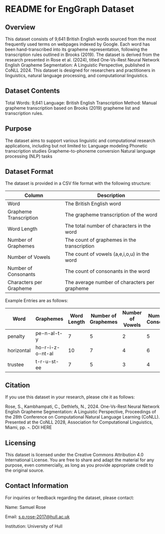 # README for EngGraph Dataset

## Overview
This dataset consists of 9,641 British English words sourced from the most frequently used terms on webpages indexed by Google. Each word has been hand-transcribed into its grapheme representation, following the transcription rules outlined in Brooks (2019). The dataset is derived from the research presented in Rose et al. (2024), titled One-Vs-Rest Neural Network English Grapheme Segmentation: A Linguistic Perspective, published in CoNLL 2024. This dataset is designed for researchers and practitioners in linguistics, natural language processing, and computational linguistics.

## Dataset Contents
Total Words: 9,641
Language: British English
Transcription Method: Manual grapheme transcription based on Brooks (2019) grapheme list and transcription rules.

## Purpose
The dataset aims to support various linguistic and computational research applications, including but not limited to:
  Language modeling
  Phonetic transcription studies
  Grapheme-to-phoneme conversion
  Natural language processing (NLP) tasks

## Dataset Format
The dataset is provided in a CSV file format with the following structure:

|Column	|Description|
|-------|-----------|
| Word | The British English word |
| Grapheme Transcription | The grapheme transcription of the word |
| Word Length | The total number of characters in the word |
| Number of Graphemes | The count of graphemes in the transcription |
| Number of Vowels | The count of vowels (a,e,i,o,u) in the word |
| Number of Consonants | The count of consonants in the word |
| Characters per Grapheme | The average number of characters per grapheme |

Example Entries are as follows:

| Word | Graphemes | Word Length | Number of Graphemes | Number of Vowels | Number of Consonants | Characters per Grapheme |
|------|-----------|-------------|---------------------|------------------|----------------------|-------------------------|
| penalty | pe-n-al-t-y | 7 | 5 | 2 | 5 | 1.4 |
| horizontal | ho-r-i-z-o-nt-al | 10 | 7 | 4 | 6 | 1.42857 |
| trustee | t-r-u-st-ee | 7 | 5 | 3 | 4 | 1.4 |

 ## Citation
If you use this dataset in your research, please cite it as follows:

Rose, S., Kambhampati, C., Dethlefs, N., 2024. One-Vs-Rest Neural Network English Grapheme Segmentation: A Linguistic Perspective, Proceedings of the 28th Conference on Computational Natural Language Learning (CoNLL). Presented at the CoNLL 2028, Association for Computational Linguistics, Miami, pp. ___-___. DOI HERE

## Licensing
This dataset is licensed under the Creative Commons Attribution 4.0 International License. You are free to share and adapt the material for any purpose, even commercially, as long as you provide appropriate credit to the original source.

## Contact Information
For inquiries or feedback regarding the dataset, please contact:

Name: Samuel Rose

Email: s.p.rose-2017@hull.ac.uk

Institution: University of Hull
